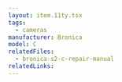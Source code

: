 ```yaml
---
layout: item.11ty.tsx
tags:
  - cameras
manufacturer: Bronica
model: C
relatedFiles:
  - bronica-s2-c-repair-manual
relatedLinks:
---
```


